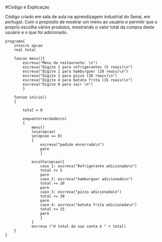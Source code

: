 #Código e Explicação

Código criado em sala de aula na aprendizagem industrial do Senai, em portugol. Com o propósito de mostrar um menu ao usuário e permitir que o próprio escolha vários produtos, mostrando o valor total da compra deste usuário e o que foi adicionado.

~~~~
programa{
	inteiro opcao
	real total
 
	funcao menu(){
		escreva("Menu do restaurante: \n")
		escreva("Digite 1 para refrigerantes (5 reais)\n")
		escreva("Digite 2 para hamburguer (20 reais)\n")
		escreva("Digite 3 para pizza (30 reais)\n")
		escreva("Digite 4 para batata frita (15 reais)\n")
		escreva("Digite 0 para sair \n")
		}
	
	funcao inicio()
	{
		
		total = 0

		enquanto(verdadeiro)
		{
			menu()
			leia(opcao)
			se(opcao == 0)
			{
				escreva("pedido encerrado\n")
				pare
				}
				
			escolha(opcao){
				caso 1: escreva("Refrigerante adicionado\n")
				total += 5
				pare
				caso 2: escreva("hamburguer adicionado\n")
				total += 20
				pare
				caso 3: escreva("pizza adicionada\n")
				total += 30
				pare
				caso 4: escreva("batata frita adicionada\n")
				total += 15
				pare
				}
			}
			escreva ("O total da sua conta é " + total)
	}
}
~~~~
